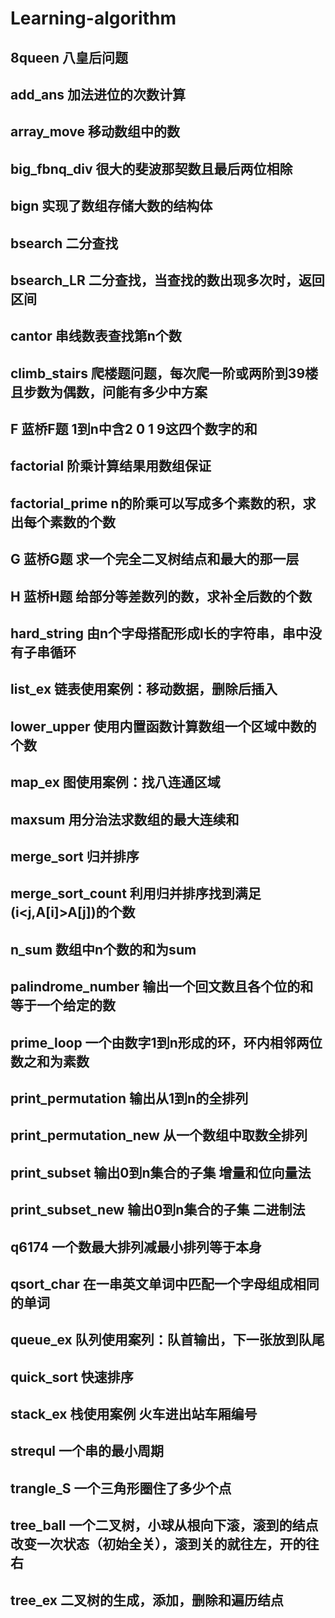 # Learning-algorithm

## 8queen 八皇后问题

## add_ans 加法进位的次数计算

## array_move 移动数组中的数

## big_fbnq_div 很大的斐波那契数且最后两位相除

## bign 实现了数组存储大数的结构体

## bsearch 二分查找

## bsearch_LR 二分查找，当查找的数出现多次时，返回区间

## cantor 串线数表查找第n个数

## climb_stairs 爬楼题问题，每次爬一阶或两阶到39楼且步数为偶数，问能有多少中方案

## F 蓝桥F题 1到n中含2 0 1 9这四个数字的和

## factorial 阶乘计算结果用数组保证

## factorial_prime n的阶乘可以写成多个素数的积，求出每个素数的个数

## G 蓝桥G题 求一个完全二叉树结点和最大的那一层

## H 蓝桥H题 给部分等差数列的数，求补全后数的个数

## hard_string 由n个字母搭配形成l长的字符串，串中没有子串循环

## list_ex 链表使用案例：移动数据，删除后插入

## lower_upper 使用内置函数计算数组一个区域中数的个数

## map_ex 图使用案例：找八连通区域

## maxsum 用分治法求数组的最大连续和

## merge_sort 归并排序

## merge_sort_count 利用归并排序找到满足(i<j,A[i]>A[j])的个数

## n_sum 数组中n个数的和为sum

## palindrome_number 输出一个回文数且各个位的和等于一个给定的数

## prime_loop 一个由数字1到n形成的环，环内相邻两位数之和为素数

## print_permutation 输出从1到n的全排列

## print_permutation_new 从一个数组中取数全排列

## print_subset 输出0到n集合的子集 增量和位向量法

## print_subset_new 输出0到n集合的子集 二进制法

## q6174 一个数最大排列减最小排列等于本身

## qsort_char 在一串英文单词中匹配一个字母组成相同的单词

## queue_ex 队列使用案列：队首输出，下一张放到队尾

## quick_sort 快速排序

## stack_ex 栈使用案例 火车进出站车厢编号

## strequl 一个串的最小周期

## trangle_S 一个三角形圈住了多少个点

## tree_ball 一个二叉树，小球从根向下滚，滚到的结点改变一次状态（初始全关），滚到关的就往左，开的往右

## tree_ex  二叉树的生成，添加，删除和遍历结点

